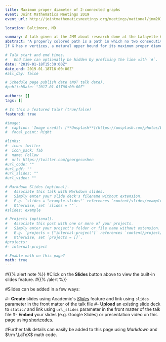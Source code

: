 ```yaml
---
title: Maximum proper diameter of 2-connected graphs
event: Joint Mathematics Meetings 2019
event_url: http://jointmathematicsmeetings.org/meetings/national/jmm2019/2217_intro

location: Baltimore, MD

summary: A talk given at the JMM about research done at the Lafayette College Math REU.
abstract: "A properly colored path is a path in which no two consecutive edges have the same color. A properly connected coloring of a graph is one in which there exists a properly colored path between every pair of vertices. Given a graph G with a properly connected coloring, the proper distance between any two vertices is the length of a shortest properly colored path between them. Furthermore, the proper diameter of G is the largest proper distance between any pair of vertices in G. Since the proper diameter of G is a function of its coloring, we can refer to the maximum proper diameter of G, that is, the maximum value of the proper diameter across all properly connected colorings of G.
If G has n vertices, a natural upper bound for its maximum proper diameter is n − 1 but this value is not attainable for all graphs, such as graphs without a Hamiltonian path. We introduce a new family of graphs, Tao graphs, and we show that a 2-connected graph on n vertices with a properly connected 2-coloring has a maximum proper diameter of n − 1 if and only if the graph is a Tao graph."

# Talk start and end times.
#   End time can optionally be hidden by prefixing the line with `#`.
date: "2019-01-18T15:30:00Z"
date_end: 2019-01-18T16:00:00Z"
#all_day: false

# Schedule page publish date (NOT talk date).
#publishDate: "2017-01-01T00:00:00Z"

authors: []
tags: []

# Is this a featured talk? (true/false)
featured: true

#image:
#  caption: 'Image credit: [**Unsplash**](https://unsplash.com/photos/bzdhc5b3Bxs)'
#  focal_point: Right

#links:
#- icon: twitter
#  icon_pack: fab
#  name: Follow
#  url: https://twitter.com/georgecushen
#url_code: ""
#url_pdf: ""
#url_slides: ""
#url_video: ""

# Markdown Slides (optional).
#   Associate this talk with Markdown slides.
#   Simply enter your slide deck's filename without extension.
#   E.g. `slides = "example-slides"` references `content/slides/example-slides.md`.
#   Otherwise, set `slides = ""`.
#slides: example

# Projects (optional).
#   Associate this post with one or more of your projects.
#   Simply enter your project's folder or file name without extension.
#   E.g. `projects = ["internal-project"]` references `content/project/deep-learning/index.md`.
#   Otherwise, set `projects = []`.
#projects:
#- internal-project

# Enable math on this page?
math: true
---
```


#{{% alert note %}}
#Click on the **Slides** button above to view the built-in slides feature.
#{{% /alert %}}

#Slides can be added in a few ways:

#- **Create** slides using Academic's [*Slides*](https://sourcethemes.com/academic/docs/managing-content/#create-slides) feature and link using `slides` parameter in the front matter of the talk file
#- **Upload** an existing slide deck to `static/` and link using `url_slides` parameter in the front matter of the talk file
#- **Embed** your slides (e.g. Google Slides) or presentation video on this page using [shortcodes](https://sourcethemes.com/academic/docs/writing-markdown-latex/).

#Further talk details can easily be added to this page using *Markdown* and $\rm \LaTeX$ math code.
